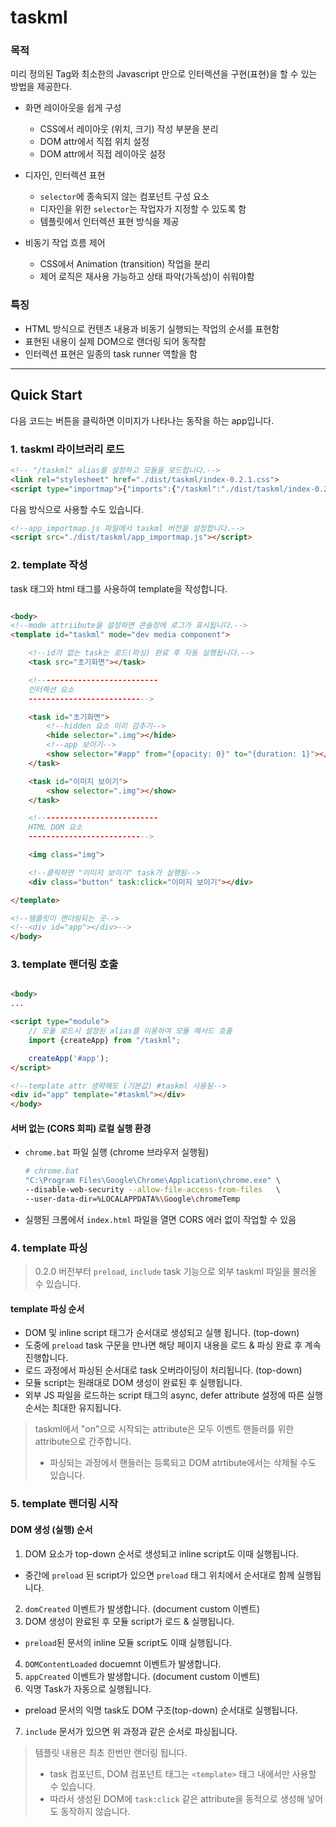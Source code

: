 # taskml

### 목적

미리 정의된 Tag와 최소한의 Javascript 만으로 인터렉션을 구현(표현)을 할 수 있는 방법을 제공한다.

* 화면 레이아웃을 쉽게 구성
    - CSS에서 레이아웃 (위치, 크기) 작성 부분을 분리
    - DOM attr에서 직접 위치 설정
    - DOM attr에서 직접 레이아웃 설정

* 디자인, 인터렉션 표현
    - `selector`에 종속되지 않는 컴포넌트 구성 요소
    - 디자인을 위한 `selector`는 작업자가 지정할 수 있도록 함
    - 템플릿에서 인터렉션 표현 방식을 제공

* 비동기 작업 흐름 제어
    - CSS에서 Animation (transition) 작업을 분리
    - 제어 로직은 재사용 가능하고 상태 파악(가독성)이 쉬워야함

### 특징

* HTML 방식으로 컨텐츠 내용과 비동기 실행되는 작업의 순서를 표현함
* 표현된 내용이 실제 DOM으로 랜더링 되어 동작함
* 인터렉션 표현은 일종의 task runner 역할을 함

---------------------

## Quick Start

다음 코드는 버튼을 클릭하면 이미지가 나타나는 동작을 하는 app입니다.

### 1. taskml 라이브러리 로드

```html
<!-- "/taskml" alias를 설정하고 모듈을 로드합니다.-->
<link rel="stylesheet" href="./dist/taskml/index-0.2.1.css">
<script type="importmap">{"imports":{"/taskml":"./dist/taskml/index-0.2.1.js"}}</script>
```

다음 방식으로 사용할 수도 있습니다.

```html
<!--app_importmap.js 파일에서 taskml 버전을 설정합니다.-->
<script src="./dist/taskml/app_importmap.js"></script>
```

### 2. template 작성

task 태그와 html 태그를 사용하여 template을 작성합니다.

```html

<body>
<!--mode attriibute을 설정하면 콘솔창에 로그가 표시됩니다.-->
<template id="taskml" mode="dev media component">

    <!--id가 없는 task는 로드(파싱) 완료 후 자동 실행됩니다.-->
    <task src="초기화면"></task>

    <!---------------------------
    인터렉션 요소
    --------------------------->

    <task id="초기화면">
        <!--hidden 요소 미리 감추기-->
        <hide selector=".img"></hide>
        <!--app 보이기-->
        <show selector="#app" from="{opacity: 0}" to="{duration: 1}"></show>
    </task>

    <task id="이미지 보이기">
        <show selector=".img"></show>
    </task>

    <!---------------------------
    HTML DOM 요소
    --------------------------->

    <img class="img">

    <!--클릭하면 "이미지 보이기" task가 실행됨-->
    <div class="button" task:click="이미지 보이기"></div>

</template>

<!--템를릿이 랜더링되는 곳-->
<!--<div id="app"></div>-->
</body>
```

### 3. template 랜더링 호출

```html

<body>
...

<script type="module">
    // 모듈 로드시 설정된 alias를 이용하여 모듈 메서드 호출
    import {createApp} from "/taskml";

    createApp('#app');
</script>

<!--template attr 생략해도 (기본값) #taskml 사용됨-->
<div id="app" template="#taskml"></div>
</body>
```

#### 서버 없는 (CORS 회피) 로컬 실행 환경

* `chrome.bat` 파일 실행 (chrome 브라우저 실행됨)
  ```bash
  # chrome.bat
  "C:\Program Files\Google\Chrome\Application\chrome.exe" \
  --disable-web-security --allow-file-access-from-files   \
  --user-data-dir=%LOCALAPPDATA%\Google\chromeTemp
  ```
* 실행된 크롬에서 `index.html` 파일을 열면 CORS 에러 없이 작업할 수 있음

### 4. template 파싱

> 0.2.0 버전부터 `preload`, `include` task 기능으로 외부 taskml 파일을 불러올 수 있습니다.

#### template 파싱 순서

* DOM 및 inline script 태그가 순서대로 생성되고 실행 됩니다. (top-down)
* 도중에 `preload` task 구문을 만나면 해당 페이지 내용을 로드 & 파싱 완료 후 계속 진행합니다.
* 로드 과정에서 파싱된 순서대로 task 오버라이딩이 처리됩니다. (top-down)
* 모듈 script는 원래대로 DOM 생성이 완료된 후 실행됩니다.
* 외부 JS 파일을 로드하는 script 태그의 async, defer attribute 설정에 따른 실행 순서는 최대한 유지됩니다.

> taskml에서 "on"으로 시작되는 attribute은 모두 이벤트 핸들러를 위한 attribute으로 간주합니다.
> * 파싱되는 과정에서 핸들러는 등록되고 DOM atrtibute에서는 삭제될 수도 있습니다.

### 5. template 랜더링 시작

#### DOM 생성 (실행) 순서

1. DOM 요소가 top-down 순서로 생성되고 inline script도 이때 실행됩니다.

- 중간에 `preload` 된 script가 있으면 `preload` 태그 위치에서 순서대로 함께 실행됩니다.

2. `domCreated` 이벤트가 발생합니다. (document custom 이벤트)
3. DOM 생성이 완료된 후 모듈 script가 로드 & 실행됩니다.

- `preload`된 문서의 inline 모듈 script도 이때 실행됩니다.

4. `DOMContentLoaded` docuemnt 이벤트가 발생합니다.
5. `appCreated` 이벤트가 발생합니다. (document custom 이벤트)
6. 익명 Task가 자동으로 실행됩니다.

- preload 문서의 익명 task도 DOM 구조(top-down) 순서대로 실행됩니다.

7. `include` 문서가 있으면 위 과정과 같은 순서로 파싱됩니다.

> 템플릿 내용은 최초 한번만 랜더링 됩니다.
> * task 컴포넌트, DOM 컴포넌트 태그는 `<template>` 태그 내에서만 사용할 수 있습니다.
> * 따라서 생성된 DOM에 `task:click` 같은 attribute을 동적으로 생성해 넣어도 동작하지 않습니다.






















































